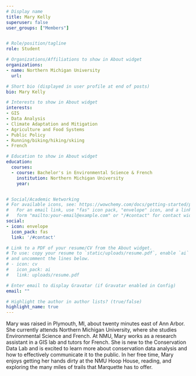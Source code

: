 ```yaml
---
# Display name
title: Mary Kelly
superuser: false
user_groups: ["Members"]


# Role/position/tagline
role: Student

# Organizations/Affiliations to show in About widget
organizations:
- name: Northern Michigan University
  url: 

# Short bio (displayed in user profile at end of posts)
bio: Mary Kelly

# Interests to show in About widget
interests:
- GIS
- Data Analysis
- Climate Adaptation and Mitigation
- Agriculture and Food Systems
- Public Policy
- Running/biking/hiking/skiing
- French

# Education to show in About widget
education:
  courses:
  - course: Bachelor's in Environmental Science & French
    institution: Northern Michigan University
    year: 


# Social/Academic Networking
# For available icons, see: https://wowchemy.com/docs/getting-started/page-builder/#icons
#   For an email link, use "fas" icon pack, "envelope" icon, and a link in the
#   form "mailto:your-email@example.com" or "/#contact" for contact widget.
social:
- icon: envelope
  icon_pack: fas
  link: '/#contact'

# Link to a PDF of your resume/CV from the About widget.
# To use: copy your resume to `static/uploads/resume.pdf`, enable `ai` icons in `params.toml`,
# and uncomment the lines below.
# - icon: cv
#   icon_pack: ai
#   link: uploads/resume.pdf

# Enter email to display Gravatar (if Gravatar enabled in Config)
email: ""

# Highlight the author in author lists? (true/false)
highlight_name: true
---
```


Mary was raised in Plymouth, MI, about twenty minutes east of Ann Arbor. She currently attends Northern Michigan University, where she studies Environmental Science and French. At NMU, Mary works as a research assistant in a GIS lab and tutors for French. She is new to the Conservation Data Lab and is excited to learn more about conservation data analysis and how to effectively communicate it to the public. In her free time, Mary enjoys getting her hands dirty at the NMU Hoop House, reading, and exploring the many miles of trails that Marquette has to offer.




